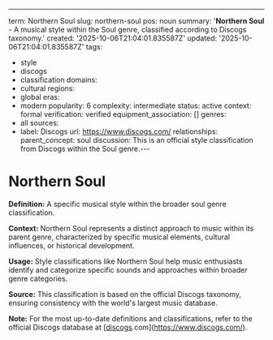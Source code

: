 ---
term: Northern Soul
slug: northern-soul
pos: noun
summary: '**Northern Soul** - A musical style within the Soul genre, classified according
  to Discogs taxonomy.'
created: '2025-10-06T21:04:01.835587Z'
updated: '2025-10-06T21:04:01.835587Z'
tags:
- style
- discogs
- classification
domains:
- cultural
regions:
- global
eras:
- modern
popularity: 6
complexity: intermediate
status: active
context: formal
verification: verified
equipment_association: []
genres:
- all
sources:
- label: Discogs
  url: https://www.discogs.com/
relationships:
  parent_concept: soul
discussion: This is an official style classification from Discogs within the Soul
  genre.---

# Northern Soul

**Definition:** A specific musical style within the broader soul genre classification.

**Context:** Northern Soul represents a distinct approach to music within its parent genre, characterized by specific musical elements, cultural influences, or historical development.

**Usage:** Style classifications like Northern Soul help music enthusiasts identify and categorize specific sounds and approaches within broader genre categories.

**Source:** This classification is based on the official Discogs taxonomy, ensuring consistency with the world's largest music database.

**Note:** For the most up-to-date definitions and classifications, refer to the official Discogs database at [[discogs](../d/discogs.md).com](https://www.discogs.com/).